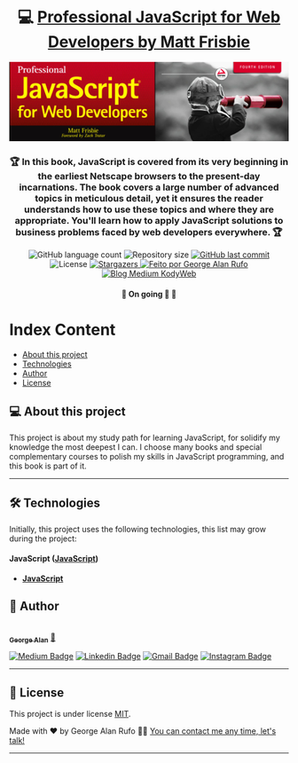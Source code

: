 

<h1 align="center">
     💻 <a href="https://www.onjava8.com/" alt="Bruce Eckel - On Java 8 Book Official Site" target="_blank"> Professional JavaScript for Web Developers by Matt Frisbie </a>
</h1>

![](https://raw.githubusercontent.com/georgealan/book-study-professional-javaScript-for-web-developers/main/assets/ProfJavaScriptWebDevBanner.jpg)

<h3 align="center">
    🏆 In this book, JavaScript is covered from its very beginning in the earliest Netscape browsers to the present-day incarnations. The book covers a large number of advanced topics in meticulous detail, yet it ensures the reader understands how to use these topics and where they are appropriate. You'll learn how to apply JavaScript solutions to business problems faced by web developers everywhere. 🏆
</h3>

<p align="center">
  <img alt="GitHub language count" src="https://img.shields.io/github/languages/count/georgealan/book-study-professional-javaScript-for-web-developers?color=%2304D361">

  <img alt="Repository size" src="https://img.shields.io/github/repo-size/georgealan/book-study-professional-javaScript-for-web-developers">
  
  <a href="https://github.com/georgealan/book-study-professional-javaScript-for-web-developers/commits/main">
    <img alt="GitHub last commit" src="https://img.shields.io/github/last-commit/georgealan/book-study-professional-javaScript-for-web-developers">
  </a>
    
   <img alt="License" src="https://img.shields.io/badge/license-MIT-brightgreen">
   <a href="https://github.com/georgealan/book-study-professional-javaScript-for-web-developers/stargazers">
    <img alt="Stargazers" src="https://img.shields.io/github/stars/georgealan/book-study-professional-javaScript-for-web-developers?style=social">
  </a>

  <a href="https://kodyweb.com.br">
    <img alt="Feito por George Alan Rufo" src="https://img.shields.io/badge/feito%20por-George-%237519C1">
  </a>
  
  <a href="https://medium.com/kodyweb">
    <img alt="Blog Medium KodyWeb" src="https://img.shields.io/badge/Blog-KodyWeb-black?style=flat&logo=Medium">
  </a>
</p>

<h4 align="center">
	🚧   On going 🚀 🚧
</h4>

Index Content
=================
<!--ts-->
   * [About this project](#-about-this-project)
   * [Technologies](#-technologies)
   * [Author](#-author)
   * [License](#user-content--licença)
<!--ta-->


## 💻 About this project

This project is about my study path for learning JavaScript, for solidify my knowledge the most deepest I can. I choose many books and special complementary courses to polish my skills in JavaScript programming, and this book is part of it.

---

## 🛠 Technologies

Initially, this project uses the following technologies, this list may grow during the project:

#### **JavaScript**  ([JavaScript](https://www.oracle.com/java/technologies/downloads/))

-   **[JavaScript](https://react-icons.github.io/react-icons/)**


## 🦸 Author

<a href="https://blog.kodyweb.com.br/author/george/">
 <img style="border-radius: 50%;" src="https://avatars2.githubusercontent.com/u/37253093?s=400&u=4793c91ecbabc6342381bd7c411d323f14e59dce&v=4" width="100px;" alt=""/>
 <br />
 <sub><b>George Alan</b></sub></a> <a href="https://blog.kodyweb.com.br/author/george/" title="George Alan">🚀</a>
 <br />

[![Medium Badge](https://img.shields.io/badge/-KodyWeb-black?style=flat-square&labelColor=black&logo=medium&logoColor=white&link=https://medium.com/kodyweb)](https://medium.com/kodyweb) [![Linkedin Badge](https://img.shields.io/badge/-George-blue?style=flat-square&logo=Linkedin&logoColor=white&link=https://www.linkedin.com/in/george-alan-fullstack-developer/)](https://www.linkedin.com/in/george-alan-fullstack-developer/) 
[![Gmail Badge](https://img.shields.io/badge/-georgealan@gmail.com-c14438?style=flat-square&logo=Gmail&logoColor=white&link=mailto:georgealan@gmail.com)](mailto:georgealanrufo@gmail.com) [![Instagram Badge](https://img.shields.io/badge/-georgealan-a43b9d?style=flat-square&logo=Instagram&logoColor=white&link=https://www.instagram.com/georgealanrufo/)](https://www.instagram.com/georgealanrufo/)

---

## 📝 License

This project is under license [MIT](./LICENSE).

Made with ❤️ by George Alan Rufo 👋🏽 [You can contact me any time, let's talk!](https://www.linkedin.com/in/george-alan-fullstack-developer/)

---